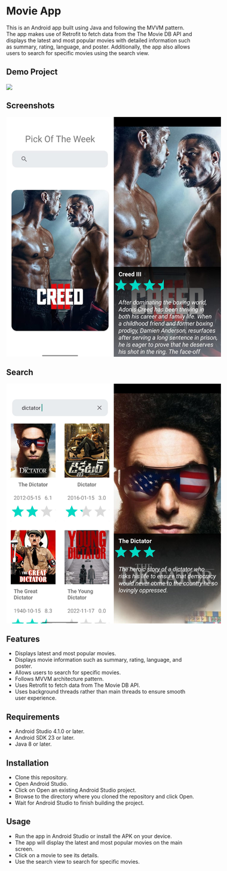 # Movie App

This is an Android app built using Java and following the MVVM pattern. The app makes use of Retrofit to fetch data from the The Movie DB API and displays the latest and most popular movies with detailed information such as summary, rating, language, and poster. Additionally, the app also allows users to search for specific movies using the search view.

## Demo Project


<img align="center" src="https://github.com/AndroidLord/MovieApp/blob/master/images/The%20Movie%20App2.gif"  >


## Screenshots
<div style="display: flex;">
  <img align="start" src="https://github.com/AndroidLord/MovieApp/blob/master/images/front%202.jpg" width="320" height="640">
  <img align="start" src="https://github.com/AndroidLord/MovieApp/blob/master/images/onclick%202.jpg" width="320" height="640">
</div>

## Search
<div style="display: flex;">
  <img align="start" src="https://github.com/AndroidLord/MovieApp/blob/master/images/search%202.jpg" width="320" height="640">
  <img align="start" src="https://github.com/AndroidLord/MovieApp/blob/master/images/onclick%20search%202.jpg" width="320" height="640">
</div>


## Features
- Displays latest and most popular movies.
- Displays movie information such as summary, rating, language, and poster.
- Allows users to search for specific movies.
- Follows MVVM architecture pattern.
- Uses Retrofit to fetch data from The Movie DB API.
- Uses background threads rather than main threads to ensure smooth user experience.

## Requirements
- Android Studio 4.1.0 or later.
- Android SDK 23 or later.
- Java 8 or later.

## Installation

- Clone this repository.
- Open Android Studio.
- Click on Open an existing Android Studio project.
- Browse to the directory where you cloned the repository and click Open.
- Wait for Android Studio to finish building the project.

## Usage
- Run the app in Android Studio or install the APK on your device.
- The app will display the latest and most popular movies on the main screen.
- Click on a movie to see its details.
- Use the search view to search for specific movies.
